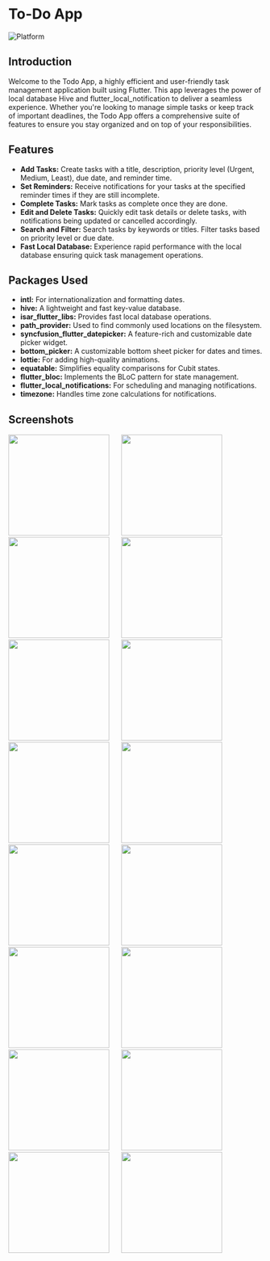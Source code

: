 # To-Do App 

![Platform](https://img.shields.io/badge/platform-Flutter-brightgreen.svg)

## Introduction

Welcome to the Todo App, a highly efficient and user-friendly task management application built using Flutter. This app leverages the power of local database Hive and flutter_local_notification to deliver a seamless experience. Whether you're looking to manage simple tasks or keep track of important deadlines, the Todo App offers a comprehensive suite of features to ensure you stay organized and on top of your responsibilities.

## Features

- **Add Tasks:** Create tasks with a title, description, priority level (Urgent, Medium, Least), due date, and reminder time.
- **Set Reminders:** Receive notifications for your tasks at the specified reminder times if they are still incomplete.
- **Complete Tasks:** Mark tasks as complete once they are done.
- **Edit and Delete Tasks:** Quickly edit task details or delete tasks, with notifications being updated or cancelled accordingly.
- **Search and Filter:** Search tasks by keywords or titles. Filter tasks based on priority level or due date.
- **Fast Local Database:** Experience rapid performance with the local database ensuring quick task management operations.

## Packages Used

- **intl:** For internationalization and formatting dates.
- **hive:** A lightweight and fast key-value database.
- **isar_flutter_libs:** Provides fast local database operations.
- **path_provider:** Used to find commonly used locations on the filesystem.
- **syncfusion_flutter_datepicker:** A feature-rich and customizable date picker widget.
- **bottom_picker:** A customizable bottom sheet picker for dates and times.
- **lottie:** For adding high-quality animations.
- **equatable:** Simplifies equality comparisons for Cubit states.
- **flutter_bloc:** Implements the BLoC pattern for state management.
- **flutter_local_notifications:** For scheduling and managing notifications.
- **timezone:** Handles time zone calculations for notifications.

## Screenshots

<p float="left">
  <div style="margin-bottom: 20px;"> 
    <img src="https://github.com/user-attachments/assets/08de1d23-09a9-4588-8df3-3af543f32216" width="200">
    &nbsp;&nbsp;&nbsp;&nbsp;
    <img src="https://github.com/user-attachments/assets/42dcd319-52bd-4e40-b1bc-100f13ade103" width="200">
    &nbsp;&nbsp;&nbsp;&nbsp;
    <img src="https://github.com/user-attachments/assets/544d0de8-133c-4ea8-a2b0-8745005827e0" width="200">
    &nbsp;&nbsp;&nbsp;&nbsp;
    <img src="https://github.com/user-attachments/assets/29a17416-b26c-4990-8632-b1bbd3cf91ac" width="200">
    &nbsp;&nbsp;&nbsp;&nbsp;
    <img src="https://github.com/user-attachments/assets/f3486b63-8822-4c34-b1cd-464e85fb2172" width="200">
    &nbsp;&nbsp;&nbsp;&nbsp;
    <img src="https://github.com/user-attachments/assets/280aebea-8ac5-41e9-860c-e34d50f0a3d4" width="200">
    &nbsp;&nbsp;&nbsp;&nbsp;
    <img src="https://github.com/user-attachments/assets/478c3b64-7a8d-4b8c-864a-d8bef13820ca" width="200">
    &nbsp;&nbsp;&nbsp;&nbsp;
    <img src="https://github.com/user-attachments/assets/e1db3d46-838c-449f-a60f-ecc47b2d8f85" width="200">
    &nbsp;&nbsp;&nbsp;&nbsp;
    <img src="https://github.com/user-attachments/assets/8c0b35c8-c036-4a6f-81e1-3b5930f89948" width="200">
    &nbsp;&nbsp;&nbsp;&nbsp;
    <img src="https://github.com/user-attachments/assets/190d223f-f1ba-48b0-b251-dea83a86de86" width="200">
    &nbsp;&nbsp;&nbsp;&nbsp;
    <img src="https://github.com/user-attachments/assets/54ebedba-91c2-4967-a58e-c9ea0db2dd93" width="200">
    &nbsp;&nbsp;&nbsp;&nbsp;
    <img src="https://github.com/user-attachments/assets/1a560740-1883-46b2-9a59-d8d3600f296e" width="200">
    &nbsp;&nbsp;&nbsp;&nbsp;
    <img src="https://github.com/user-attachments/assets/24f27f79-4b76-4c4b-bcf6-babc9e54d247" width="200">
    &nbsp;&nbsp;&nbsp;&nbsp;
    <img src="https://github.com/user-attachments/assets/e1e74fa3-a7ee-4583-9f00-987332f92513" width="200">
    &nbsp;&nbsp;&nbsp;&nbsp;
    <img src="https://github.com/user-attachments/assets/9b34077a-6336-4289-b308-efcd5a99d49a" width="200">
    &nbsp;&nbsp;&nbsp;&nbsp;
    <img src="https://github.com/user-attachments/assets/a852e5ec-4b5c-486f-96cd-9f62430bc8f8" width="200">
    &nbsp;&nbsp;&nbsp;&nbsp;
  </div>
</p>

